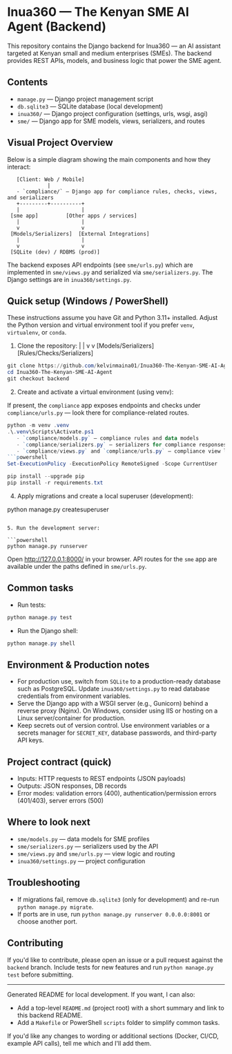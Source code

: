 # Inua360 — The Kenyan SME AI Agent (Backend)

This repository contains the Django backend for Inua360 — an AI assistant targeted at Kenyan small and medium enterprises (SMEs). The backend provides REST APIs, models, and business logic that power the SME agent.

## Contents

- `manage.py` — Django project management script
- `db.sqlite3` — SQLite database (local development)
- `inua360/` — Django project configuration (settings, urls, wsgi, asgi)
- `sme/` — Django app for SME models, views, serializers, and routes

## Visual Project Overview

Below is a simple diagram showing the main components and how they interact:

```
   [Client: Web / Mobile] 
             |
   - `compliance/` — Django app for compliance rules, checks, views, and serializers
   +---------+----------+
   |                    |
 [sme app]         [Other apps / services]
   |                    |
   v                    v
 [Models/Serializers]  [External Integrations]
   |                    |
   v                    v
 [SQLite (dev) / RDBMS (prod)]
```

The backend exposes API endpoints (see `sme/urls.py`) which are implemented in `sme/views.py` and serialized via `sme/serializers.py`. The Django settings are in `inua360/settings.py`.

## Quick setup (Windows / PowerShell)

These instructions assume you have Git and Python 3.11+ installed. Adjust the Python version and virtual environment tool if you prefer `venv`, `virtualenv`, or `conda`.

1. Clone the repository:
     |                    |
     v                    v
   [Models/Serializers]  [Rules/Checks/Serializers]

```powershell
git clone https://github.com/kelvinmaina01/Inua360-The-Kenyan-SME-AI-Agent.git
cd Inua360-The-Kenyan-SME-AI-Agent
git checkout backend
```

2. Create and activate a virtual environment (using venv):

  If present, the `compliance` app exposes endpoints and checks under `compliance/urls.py` — look there for compliance-related routes.
```powershell
python -m venv .venv
.\.venv\Scripts\Activate.ps1
   - `compliance/models.py` — compliance rules and data models
   - `compliance/serializers.py` — serializers for compliance responses
   - `compliance/views.py` and `compliance/urls.py` — compliance view logic and routing
```powershell
Set-ExecutionPolicy -ExecutionPolicy RemoteSigned -Scope CurrentUser
```

```powershell
pip install --upgrade pip
pip install -r requirements.txt
```
4. Apply migrations and create a local superuser (development):

python manage.py createsuperuser
```

5. Run the development server:

```powershell
python manage.py runserver
```

Open http://127.0.0.1:8000/ in your browser. API routes for the `sme` app are available under the paths defined in `sme/urls.py`.

## Common tasks

- Run tests:

```powershell
python manage.py test
```

- Run the Django shell:

```powershell
python manage.py shell
```

## Environment & Production notes

- For production use, switch from `SQLite` to a production-ready database such as PostgreSQL. Update `inua360/settings.py` to read database credentials from environment variables.
- Serve the Django app with a WSGI server (e.g., Gunicorn) behind a reverse proxy (Nginx). On Windows, consider using IIS or hosting on a Linux server/container for production.
- Keep secrets out of version control. Use environment variables or a secrets manager for `SECRET_KEY`, database passwords, and third-party API keys.

## Project contract (quick)

- Inputs: HTTP requests to REST endpoints (JSON payloads)
- Outputs: JSON responses, DB records
- Error modes: validation errors (400), authentication/permission errors (401/403), server errors (500)

## Where to look next

- `sme/models.py` — data models for SME profiles
- `sme/serializers.py` — serializers used by the API
- `sme/views.py` and `sme/urls.py` — view logic and routing
- `inua360/settings.py` — project configuration

## Troubleshooting

- If migrations fail, remove `db.sqlite3` (only for development) and re-run `python manage.py migrate`.
- If ports are in use, run `python manage.py runserver 0.0.0.0:8001` or choose another port.

## Contributing

If you'd like to contribute, please open an issue or a pull request against the `backend` branch. Include tests for new features and run `python manage.py test` before submitting.

---
Generated README for local development. If you want, I can also:

- Add a top-level `README.md` (project root) with a short summary and link to this backend README.
- Add a `Makefile` or PowerShell `scripts` folder to simplify common tasks.

If you'd like any changes to wording or additional sections (Docker, CI/CD, example API calls), tell me which and I'll add them.
